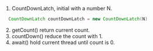 1. CountDownLatch, initial with a number N. 
```java
  CountDownLatch countDownLatch = new CountDownLatch(N)
```
2. getCount() return current count.
3. countDown() reduce the count with 1.
4. await() hold current thread until count is 0.
